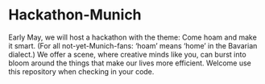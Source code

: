 # Hackathon-Munich
Early May, we will host a hackathon with the theme: Come hoam and make it smart. (For all not-yet-Munich-fans: ‘hoam’ means ‘home’ in the Bavarian dialect.) We offer a scene, where creative minds like you, can burst into bloom around the things that make our lives more efficient. Welcome use this repository when checking in your code.
